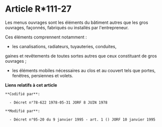 # Article R*111-27

Les menus ouvrages sont les éléments du bâtiment autres que les gros ouvrages, façonnés, fabriqués ou installés par
l'entrepreneur. 

Ces éléments comprennent notamment : 

- les canalisations, radiateurs, tuyauteries, conduites,

gaines et revêtements de toutes sortes autres que ceux constituant de gros ouvrages ; 

- les éléments mobiles nécessaires au clos et au couvert tels que portes, fenêtres, persiennes et volets.

**Liens relatifs à cet article**

	**Codifié par**:

	  - Décret n°78-622 1978-05-31 JORF 8 JUIN 1978

	**Modifié par**:

	  - Décret n°95-20 du 9 janvier 1995 - art. 1 () JORF 10 janvier 1995
